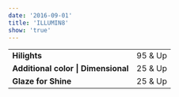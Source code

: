 ```yaml
---
date: '2016-09-01'
title: 'ILLUMIN8'
show: 'true'
---
```


<table style="padding-bottom: 1.25rem">
  <tr><td><strong>Hilights</strong></td><td><span>95 & Up</span></td></tr>
  <!-- <tr><td><strong>Partial Foil</strong></td><td><span>75 & Up</span></td></tr> -->
  <tr><td><strong>Additional color | Dimensional</strong></td><td><span>25 & Up</span></td></tr>
  <tr><td><strong>Glaze for Shine</strong></td><td><span>25 & Up</span></td></tr>
</table>
